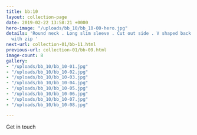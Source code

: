 ```yaml
---
title: bb:10
layout: collection-page
date: 2019-02-22 13:58:21 +0000
hero-image: "/uploads/bb_10/bb_10-00-hero.jpg"
details: 'Round neck . Long slim sleeve . Cut out side . V shaped back . Side split
  with zip '
next-url: collection-01/bb-11.html
previous-url: collection-01/bb-09.html
image-count: 8
gallery:
- "/uploads/bb_10/bb_10-01.jpg"
- "/uploads/bb_10/bb_10-02.jpg"
- "/uploads/bb_10/bb_10-03.jpg"
- "/uploads/bb_10/bb_10-04.jpg"
- "/uploads/bb_10/bb_10-05.jpg"
- "/uploads/bb_10/bb_10-06.jpg"
- "/uploads/bb_10/bb_10-07.jpg"
- "/uploads/bb_10/bb_10-08.jpg"

---
```

Get in touch
